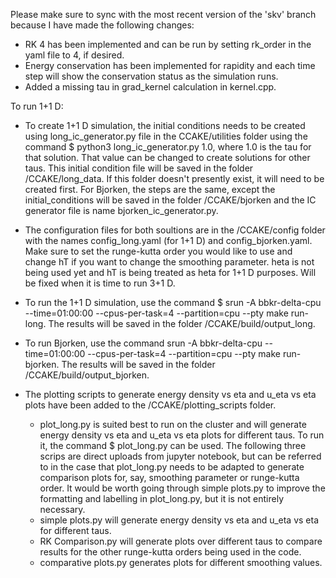 Please make sure to sync with the most recent version of the 'skv' branch because I have made the following changes:
- RK 4 has been implemented and can be run by setting rk_order in the yaml file to 4, if desired.
- Energy conservation has been implemented for rapidity and each time step will show the conservation status as the simulation runs.
- Added a missing tau in grad_kernel calculation in kernel.cpp.

To run 1+1 D:
- To create 1+1 D simulation, the initial conditions needs to be created using long_ic_generator.py file in the CCAKE/utilities folder using the command $ python3 long_ic_generator.py 1.0, where 1.0 is the tau for that solution. That value can be changed to create solutions for other taus. This initial condition file will be saved in the folder /CCAKE/long_data. If this folder doesn't presently exist, it will need to be created first. For Bjorken, the steps are the same, except the initial_conditions will be saved in the folder /CCAKE/bjorken and the IC generator file is name bjorken_ic_generator.py.

- The configuration files for both soultions are in the /CCAKE/config folder with the names config_long.yaml (for 1+1 D) and config_bjorken.yaml. Make sure to set the runge-kutta order you would like to use and change hT if you want to change the smoothing parameter. heta is not being used yet and hT is being treated as heta for 1+1 D purposes. Will be fixed when it is time to run 3+1 D.
  
- To run the 1+1 D simulation, use the command $ srun -A bbkr-delta-cpu --time=01:00:00 --cpus-per-task=4 --partition=cpu --pty make run-long. The results will be saved in the folder /CCAKE/build/output_long.

- To run Bjorken, use the command srun -A bbkr-delta-cpu --time=01:00:00 --cpus-per-task=4 --partition=cpu --pty make run-bjorken. The results will be saved in the folder /CCAKE/build/output_bjorken.

- The plotting scripts to generate energy density vs eta and u_eta vs eta plots have been added to the /CCAKE/plotting_scripts folder.
  - plot_long.py is suited best to run on the cluster and will generate energy density vs eta and u_eta vs eta plots       for different taus. To run it, the command $ plot_long.py <path to analytical solution folder> <path to sim 
    solution folder> can be used.
  The following three scrips are direct uploads from jupyter notebook, but can be referred to in the case that           plot_long.py needs to be adapted to generate comparison plots for, say, smoothing parameter or runge-kutta order. It   would be worth going through simple plots.py to improve the formatting and labelling in plot_long.py, but it is not    entirely necessary.
  - simple plots.py will generate energy density vs eta and u_eta vs eta for different taus.
  - RK Comparison.py will generate plots over different taus to compare results for the other runge-kutta orders being     used in the code.
  - comparative plots.py generates plots for different smoothing values.



